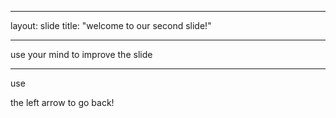 ___
layout: slide
title: "welcome to our second slide!"
___
use your mind to improve the slide
___
use 



the left arrow to go back!

